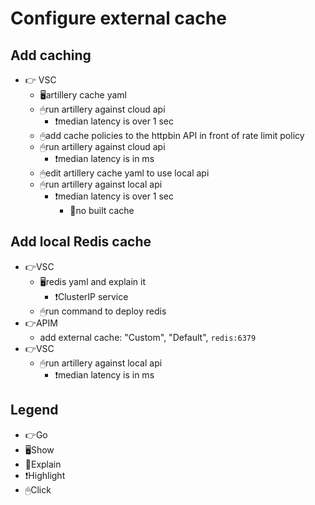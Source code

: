 # Configure external cache

## Add caching

- 👉 VSC
  - 🖥artillery cache yaml
  - 🖱run artillery against cloud api
    - ❗️median latency is over 1 sec
  - 🖱add cache policies to the httpbin API in front of rate limit policy
  - 🖱run artillery against cloud api
    - ❗️median latency is in ms
  - 🖱edit artillery cache yaml to use local api
  - 🖱run artillery against local api
    - ❗️median latency is over 1 sec
      - 📢no built cache

## Add local Redis cache

- 👉VSC
  - 🖥redis yaml and explain it
    - ❗️ClusterIP service
  - 🖱run command to deploy redis
- 👉APIM
  - add external cache: "Custom", "Default", `redis:6379`
- 👉VSC
  - 🖱run artillery against local api
    - ❗️median latency is in ms

## Legend

- 👉Go
- 🖥Show
- 📢Explain
- ❗️Highlight
- 🖱Click
